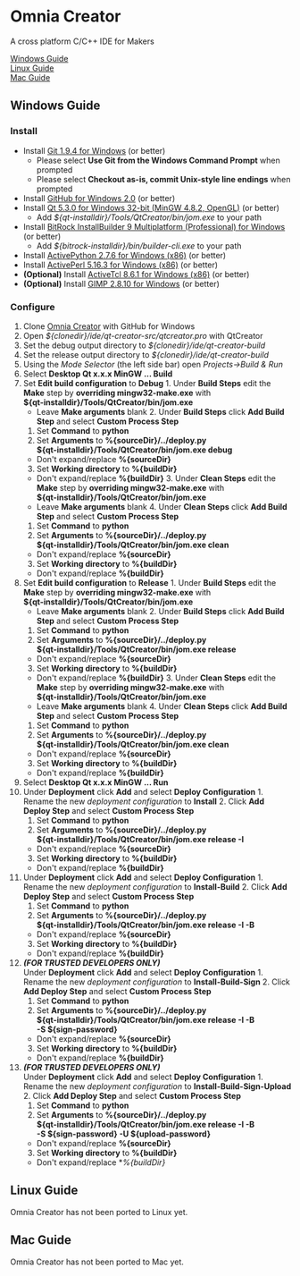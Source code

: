 Omnia Creator
=============

A cross platform C/C++ IDE for Makers

[Windows Guide](#windows-guide)  
[Linux Guide](#linux-guide)  
[Mac Guide](#mac-guide)

Windows Guide
-------------

### Install

* Install [Git 1.9.4 for Windows](http://git-scm.com/download/win) (or better)
  * Please select **Use Git from the Windows Command Prompt** when prompted
  * Please select **Checkout as-is, commit Unix-style line endings** when prompted
* Install [GitHub for Windows 2.0](https://windows.github.com) (or better)
* Install [Qt 5.3.0 for Windows 32-bit (MinGW 4.8.2, OpenGL)](http://qt-project.org/downloads) (or better)
  * Add *${qt-installdir}/Tools/QtCreator/bin/jom.exe* to your path
* Install [BitRock InstallBuilder 9 Multiplatform (Professional) for Windows](http://installbuilder.bitrock.com/download-installbuilder-for-qt-step-2.html) (or better)
  * Add *${bitrock-installdir}/bin/builder-cli.exe* to your path
* Install [ActivePython 2.7.6 for Windows (x86)](http://www.activestate.com/activepython/downloads) (or better)
* Install [ActivePerl 5.16.3 for Windows (x86)](http://www.activestate.com/activeperl/downloads) (or better)
* **(Optional)** Install [ActiveTcl 8.6.1 for Windows (x86)](http://www.activestate.com/activetcl/downloads) (or better)
* **(Optional)** Install [GIMP 2.8.10 for Windows](http://www.gimp.org/downloads/) (or better)

### Configure

1. Clone [Omnia Creator](github-windows://openRepo/https://github.com/omniacreator/omniacreator) with GitHub for Windows
2. Open *${clonedir}/ide/qt-creator-src/qtcreator.pro* with QtCreator
  1. Set the debug output directory to *${clonedir}/ide/qt-creator-build*
  2. Set the release output directory to *${clonedir}/ide/qt-creator-build*
4. Using the *Mode Selector* (the left side bar) open *Projects->Build & Run*
5. Select **Desktop Qt x.x.x MinGW ... Build**
  1. Set **Edit build configuration** to **Debug**
    1. Under **Build Steps** edit the **Make** step by **overriding mingw32-make.exe** with  
    **${qt-installdir}/Tools/QtCreator/bin/jom.exe**
      * Leave **Make arguments** blank
    2. Under **Build Steps** click **Add Build Step** and select **Custom Process Step**
      1. Set **Command** to **python**
      2. Set **Arguments** to **%{sourceDir}/../deploy.py**  
      **${qt-installdir}/Tools/QtCreator/bin/jom.exe debug**
        * Don't expand/replace **%{sourceDir}**
      3. Set **Working directory** to **%{buildDir}**
        * Don't expand/replace **%{buildDir}**
    3. Under **Clean Steps** edit the **Make** step by **overriding mingw32-make.exe** with  
    **${qt-installdir}/Tools/QtCreator/bin/jom.exe**
      * Leave **Make arguments** blank
    4. Under **Clean Steps** click **Add Build Step** and select **Custom Process Step**
      1. Set **Command** to **python**
      2. Set **Arguments** to **%{sourceDir}/../deploy.py**  
      **${qt-installdir}/Tools/QtCreator/bin/jom.exe clean**
        * Don't expand/replace **%{sourceDir}**
      3. Set **Working directory** to **%{buildDir}**
        * Don't expand/replace **%{buildDir}**
  2. Set **Edit build configuration** to **Release**
    1. Under **Build Steps** edit the **Make** step by **overriding mingw32-make.exe** with  
    **${qt-installdir}/Tools/QtCreator/bin/jom.exe**
      * Leave **Make arguments** blank
    2. Under **Build Steps** click **Add Build Step** and select **Custom Process Step**
      1. Set **Command** to **python**
      2. Set **Arguments** to **%{sourceDir}/../deploy.py**  
      **${qt-installdir}/Tools/QtCreator/bin/jom.exe release**
        * Don't expand/replace **%{sourceDir}**
      3. Set **Working directory** to **%{buildDir}**
        * Don't expand/replace **%{buildDir}**
    3. Under **Clean Steps** edit the **Make** step by **overriding mingw32-make.exe** with  
    **${qt-installdir}/Tools/QtCreator/bin/jom.exe**
      * Leave **Make arguments** blank
    4. Under **Clean Steps** click **Add Build Step** and select **Custom Process Step**
      1. Set **Command** to **python**
      2. Set **Arguments** to **%{sourceDir}/../deploy.py**  
      **${qt-installdir}/Tools/QtCreator/bin/jom.exe clean**
        * Don't expand/replace **%{sourceDir}**
      3. Set **Working directory** to **%{buildDir}**
        * Don't expand/replace **%{buildDir}**
6. Select **Desktop Qt x.x.x MinGW ... Run**
  1. Under **Deployment** click **Add** and select **Deploy Configuration**
    1. Rename the new *deployment configuration* to **Install**
    2. Click **Add Deploy Step** and select **Custom Process Step**
      1. Set **Command** to **python**
      2. Set **Arguments** to **%{sourceDir}/../deploy.py**  
      **${qt-installdir}/Tools/QtCreator/bin/jom.exe release -I**
        * Don't expand/replace **%{sourceDir}**
      3. Set **Working directory** to **%{buildDir}**
        * Don't expand/replace **%{buildDir}**
  2. Under **Deployment** click **Add** and select **Deploy Configuration**
    1. Rename the new *deployment configuration* to **Install-Build**
    2. Click **Add Deploy Step** and select **Custom Process Step**
      1. Set **Command** to **python**
      2. Set **Arguments** to **%{sourceDir}/../deploy.py**  
      **${qt-installdir}/Tools/QtCreator/bin/jom.exe release -I -B**
        * Don't expand/replace **%{sourceDir}**
      3. Set **Working directory** to **%{buildDir}**
        * Don't expand/replace **%{buildDir}**
  3. ***(FOR TRUSTED DEVELOPERS ONLY)***  
  Under **Deployment** click **Add** and select **Deploy Configuration**
    1. Rename the new *deployment configuration* to **Install-Build-Sign**
    2. Click **Add Deploy Step** and select **Custom Process Step**
      1. Set **Command** to **python**
      2. Set **Arguments** to **%{sourceDir}/../deploy.py**  
      **${qt-installdir}/Tools/QtCreator/bin/jom.exe release -I -B**  
      **-S ${sign-password}**
        * Don't expand/replace **%{sourceDir}**
      3. Set **Working directory** to **%{buildDir}**
        * Don't expand/replace **%{buildDir}**
  3. ***(FOR TRUSTED DEVELOPERS ONLY)***  
  Under **Deployment** click **Add** and select **Deploy Configuration**
    1. Rename the new *deployment configuration* to **Install-Build-Sign-Upload**
    2. Click **Add Deploy Step** and select **Custom Process Step**
      1. Set **Command** to **python**
      2. Set **Arguments** to **%{sourceDir}/../deploy.py**  
      **${qt-installdir}/Tools/QtCreator/bin/jom.exe release -I -B**  
      **-S ${sign-password} -U ${upload-password}**
        * Don't expand/replace **%{sourceDir}**
      3. Set **Working directory** to **%{buildDir}**
        * Don't expand/replace **%{buildDir}*

Linux Guide
-----------

Omnia Creator has not been ported to Linux yet.

Mac Guide
---------

Omnia Creator has not been ported to Mac yet.
